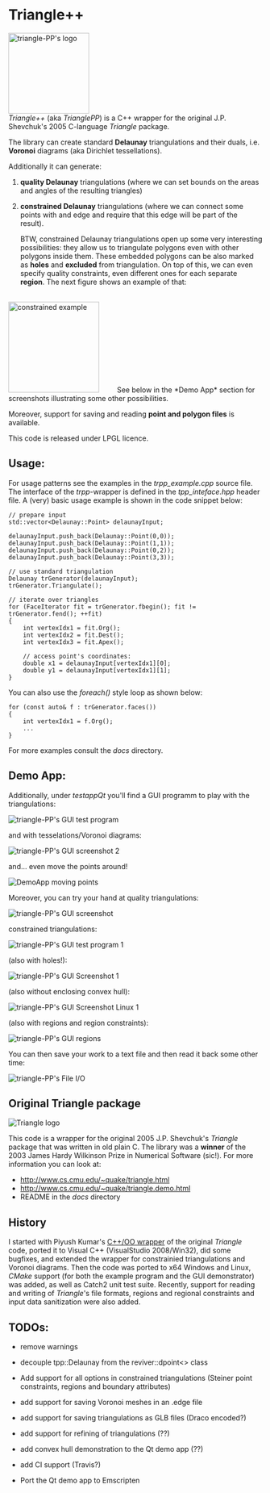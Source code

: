 # Triangle++
[comment]: # " ![triangle-PP's logo](triangle-PP-sm.jpg) "
<img src="triangle-PP-sm.jpg" alt="triangle-PP's logo" width="160"/><br/>*Triangle++* (aka *TrianglePP*) is a C++ wrapper for the original J.P. Shevchuk's 2005 C-language *Triangle* package. 

The library can create standard **Delaunay** triangulations and their duals, i.e. **Voronoi** diagrams (aka Dirichlet tessellations). 

Additionally it can generate:
 1. **quality Delaunay** triangulations (where we can set bounds on the areas and angles of the resulting triangles) 
 2. **constrained Delaunay** triangulations (where we can connect some points with and edge and require that this edge will be part of the result). 

    BTW, constrained Delaunay triangulations open up some very interesting possibilities: they allow us to triangulate polygons even with other polygons inside them. These embedded polygons can be also marked as **holes** and **excluded** from triangulation. On top of this, we can even specify quality constraints, even different ones for each separate **region**. The next figure shows an example of that:   
&nbsp;&nbsp;&nbsp;&nbsp;&nbsp;&nbsp;&nbsp;&nbsp;&nbsp;&nbsp;&nbsp;&nbsp;&nbsp;&nbsp;&nbsp;&nbsp;&nbsp;&nbsp;&nbsp;&nbsp;&nbsp;&nbsp;&nbsp;&nbsp;
<img src="docs/pics/constr-triangulation-example.jpg" alt="constrained example" width="180"/>    
&nbsp;&nbsp;&nbsp;&nbsp;&nbsp;&nbsp;&nbsp;&nbsp;See below in the *Demo App* section for screenshots illustrating some other possibilities.

Moreover, support for saving and reading **point and polygon files** is available.

This code is released under LPGL licence.

## Usage:

For usage patterns see the examples in the *trpp_example.cpp* source file. The interface of the *trpp*-wrapper is defined in the *tpp_inteface.hpp* header file. A (very) basic usage example is shown in the code snippet below:

    // prepare input
    std::vector<Delaunay::Point> delaunayInput;
    
    delaunayInput.push_back(Delaunay::Point(0,0));
    delaunayInput.push_back(Delaunay::Point(1,1));
    delaunayInput.push_back(Delaunay::Point(0,2));
    delaunayInput.push_back(Delaunay::Point(3,3));

    // use standard triangulation
    Delaunay trGenerator(delaunayInput);
    trGenerator.Triangulate();

    // iterate over triangles
    for (FaceIterator fit = trGenerator.fbegin(); fit != trGenerator.fend(); ++fit)
    {
        int vertexIdx1 = fit.Org(); 
        int vertexIdx2 = fit.Dest();
        int vertexIdx3 = fit.Apex();

        // access point's coordinates: 
        double x1 = delaunayInput[vertexIdx1][0];
        double y1 = delaunayInput[vertexIdx1][1];
    }

You can also use the *foreach()* style loop as shown below:

    for (const auto& f : trGenerator.faces())
    {
        int vertexIdx1 = f.Org();
        ...
    }

For more examples consult the *docs* directory.

## Demo App:

Additionally, under *testappQt* you'll find a GUI programm to play with the triangulations:

![triangle-PP's GUI test program](docs/pics/triangle-pp-testApp.gif)

and with tesselations/Voronoi diagrams:

![triangle-PP's GUI screenshot 2](docs/pics/triangle-pp-testApp-Voronoi.jpg)

and... even move the points around!

![DemoApp moving points](docs/pics/moving-the-points.gif)

Moreover, you can try your hand at quality triangulations:

![triangle-PP's GUI screenshot](docs/pics/triangle-pp-testApp-Constrained.jpg)

constrained triangulations:

![triangle-PP's GUI test program 1](docs/pics/tri-w-segment-constarints.gif)

(also with holes!):

![triangle-PP's GUI Screenshot 1](docs/pics/triangle-pp-testApp-with-hole.jpg)

(also without enclosing convex hull):

![triangle-PP's GUI Screenshot Linux 1](docs/pics/triangle-pp-Linux-constrained-with-hole.jpg)

(also with regions and region constraints):

![triangle-PP's GUI regions](docs/pics/triangle-pp-testApp-regions.jpg)


You can then save your work to a text file and then read it back some other time:

![triangle-PP's File I/O](docs/pics/triangle-pp-testApp-File_IO.jpg)

## Original Triangle package

![Triangle logo](T.gif) 

This code is a wrapper for the original 2005 J.P. Shevchuk's *Triangle* package that was written in old plain C. The library was a **winner** of the 2003 James Hardy Wilkinson Prize in Numerical Software (sic!).
For more information you can look at:
 - http://www.cs.cmu.edu/~quake/triangle.html
 - http://www.cs.cmu.edu/~quake/triangle.demo.html
 - README in the *docs* directory
 
## History

I started with Piyush Kumar's [C++/OO wrapper](https://bitbucket.org/piyush/triangle/overview) of the original *Triangle* code, ported it to Visual C++ (VisualStudio 2008/Win32), did some bugfixes, and extended the wrapper for constrainied triangulations and Voronoi diagrams. 
Then the code was ported to x64 Windows and Linux, *CMake* support (for both the example program and the GUI demonstrator) was added, as well as Catch2 unit test suite. 
Recently, support for reading and writing of *Triangle*'s file formats, regions and regional constraints and input data sanitization were also added.

## TODOs:
 - remove warnings

 - decouple tpp::Delaunay from the reviver::dpoint<> class

 - Add support for all options in constrained triangulations (Steiner point constraints, regions and boundary attributes)
 - add support for saving Voronoi meshes in an .edge file
 - add support for saving triangulations as GLB files (Draco encoded?)

 - add support for refining of triangulations (??) 
 - add convex hull demonstration to the Qt demo app (??)
  
 - add CI support (Travis?)
 - Port the Qt demo app to Emscripten
